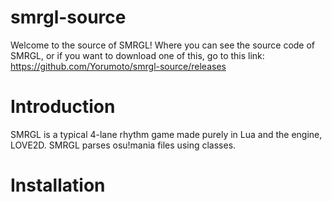 # smrgl-source
Welcome to the source of SMRGL! Where you can see the source code of SMRGL, or if you want to download one of this, go to this link:
https://github.com/Yorumoto/smrgl-source/releases

# Introduction
SMRGL is a typical 4-lane rhythm game made purely in Lua and the engine, LOVE2D. SMRGL parses osu!mania files using classes.

# Installation

